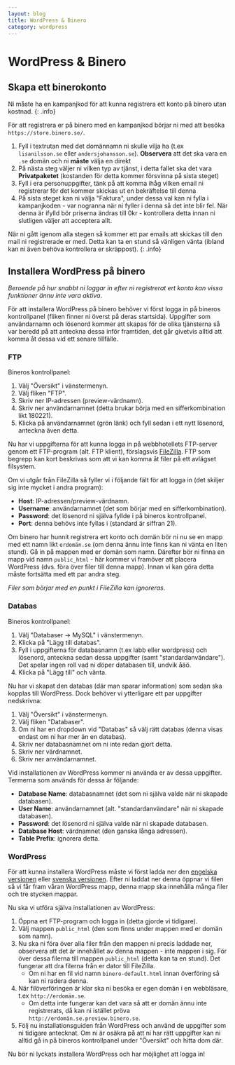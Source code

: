 ```yaml
---
layout: blog
title: WordPress & Binero
category: wordpress
---
```


# WordPress & Binero

## Skapa ett binerokonto


Ni måste ha en kampanjkod för att kunna registrera ett konto på binero utan kostnad.
{: .info}

För att registrera er på binero med en kampanjkod börjar ni med att besöka `https://store.binero.se/`.

1. Fyll i textrutan med det domännamn ni skulle vilja ha (t.ex `lisanilsson.se` eller `andersjohansson.se`). **Observera** att det ska vara en `.se` domän och ni **måste** välja en direkt
2. På nästa steg väljer ni vilken typ av tjänst, i detta fallet ska det vara **Privatpaketet** (kostanden för detta kommer försvinna på sista steget)
3. Fyll i era personuppgifter, tänk på att komma ihåg vilken email ni registrerar för det kommer skickas ut en bekräftelse till denna
4. På sista steget kan ni välja "Faktura", under dessa val kan ni fylla i kampanjkoden - var nogranna när ni fyller i denna så det inte blir fel. När denna är ifylld bör priserna ändras till 0kr - kontrollera detta innan ni slutligen väljer att acceptera allt.

När ni gått igenom alla stegen så kommer ett par emails att skickas till den mail ni registrerade er med. Detta kan ta en stund så vänligen vänta (ibland kan ni även behöva kontrollera er skräppost).
{: .info}


## Installera WordPress på binero

_Beroende på hur snabbt ni loggar in efter ni registrerat ert konto kan vissa funktioner ännu inte vara aktiva_.

För att installera WordPress på binero behöver vi först logga in på bineros kontrollpanel (fliken finner ni överst på deras startsida). Uppgifter som användarnamn och lösenord kommer att skapas för de olika tjänsterna så var beredd på att anteckna dessa inför framtiden, det går givetvis alltid att komma åt dessa vid ett senare tillfälle.

### FTP

Bineros kontrollpanel:

1. Välj "Översikt" i vänstermenyn.
2. Välj fliken "FTP".
3. Skriv ner IP-adressen (preview-värdnamn).
4. Skriv ner användarnamnet (detta brukar börja med en sifferkombination likt 180221).
5. Klicka på användarnamnet (grön länk) och fyll sedan i ett nytt lösenord, anteckna även detta.

Nu har vi uppgifterna för att kunna logga in på webbhotellets FTP-server genom ett FTP-program (alt. FTP klient), förslagsvis [FileZilla][fz]. FTP som begrepp kan kort beskrivas som att vi kan komma åt filer på ett avlägset filsystem.

Om vi utgår från FileZilla så fyller vi i följande fält för att logga in (det skiljer sig inte mycket i andra program):

* __Host__: IP-adressen/preview-värdnamn.
* __Username__: användarnamnet (det som börjar med en sifferkombination).
* __Password__: det lösenord ni själva fyllde i på bineros kontrollpanel.
* __Port__: denna behövs inte fyllas i (standard är siffran 21).

Om binero har hunnit registrera ert konto och domän bör ni nu se en mapp med ett namn likt `erdomän.se` (om denna ännu inte finns kan ni vänta en liten stund). Gå in på mappen med er domän som namn. Därefter bör ni finna en mapp vid namn `public_html` - här kommer vi framöver att placera WordPress (dvs. föra över filer till denna mapp). Innan vi kan göra detta måste fortsätta med ett par andra steg.

_Filer som börjar med en punkt i FileZilla kan ignoreras_.

### Databas

Bineros kontrollpanel:

1. Välj "Databaser -> MySQL" i vänstermenyn.
2. Klicka på "Lägg till databas".
3. Fyll i uppgifterna för databasnamn (t.ex labb eller wordpress) och lösenord, anteckna sedan dessa uppgifter (samt "standardanvändare"). Det spelar ingen roll vad ni döper databasen till, undvik åäö.
4. Klicka på "Lägg till" och vänta.

Nu har vi skapat den databas (där man sparar information) som sedan ska kopplas till WordPress. Dock behöver vi ytterligare ett par uppgifter nedskrivna:

1. Välj "Översikt" i vänstermenyn.
2. Välj fliken "Databaser".
3. Om ni har en dropdown vid "Databas" så välj rätt databas (denna visas endast om ni har mer än en databas).
4. Skriv ner databasnamnet om ni inte redan gjort detta.
5. Skriv ner värdnamnet.
6. Skriv ner användarnamnet.

Vid installationen av WordPress kommer ni använda er av dessa uppgifter. Termerna som används för dessa är följande:

* __Database Name__: databasnamnet (det som ni själva valde när ni skapade databasen).
* __User Name__: användarnamnet (alt. "standardanvändare" när ni skapade databasen).
* __Password__: det lösenord ni själva valde när ni skapade databasen.
* __Database Host__: värdnamnet (den ganska långa adressen).
* __Table Prefix__: ignorera detta.

### WordPress

För att kunna installera WordPress måste vi först ladda ner den [engelska versionen][wp_en] eller [svenska versionen][wp_sv]. Efter ni laddat ner denna öppnar vi filen så vi får fram våran WordPress mapp, denna mapp ska innehålla många filer och tre stycken mappar.

Nu ska vi utföra själva installationen av WordPress:

1. Öppna ert FTP-program och logga in (detta gjorde vi tidigare).
2. Välj mappen `public_html` (den som finns under mappen med er domän som namn).
3. Nu ska ni föra över alla filer från den mappen ni precis laddade ner, observera att det är innehållet av denna mappen - inte mappen i sig. För över dessa filerna till mappen `public_html` (detta kan ta en stund). Det fungerar att dra filerna från er dator till FileZilla.
    - Om ni har en fil vid namn `binero-default.html` innan överföring så kan ni radera denna.
4. När filöverföringen är klar ska ni besöka er egen domän i en webbläsare, t.ex `http://erdomän.se`.
    - Om detta inte fungerar kan det vara så att er domän ännu inte registrerats, då kan ni istället pröva `http://erdomän.se.preview.binero.se`.
5. Följ nu installationsguiden från WordPress och använd de uppgifter som ni tidigare antecknat. Om ni är osäkra på att ni har rätt uppgifter kan ni alltid gå in på bineros kontrollpanel under "Översikt" och hitta dom där.

Nu bör ni lyckats installera WordPress och har möjlighet att logga in!

[wp_en]: https://wordpress.org/download/
[wp_sv]: https://sv.wordpress.org
[fz]: https://filezilla-project.org
